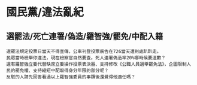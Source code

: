 # 國民黨/違法亂紀

## 選罷法/死亡連署/偽造/羅智強/罷免/中配入籍

```
選罷法規定投票日當天不得宣傳，公車刊登投票廣告在726當天還到處趴趴走。
民眾當時檢舉你違法，現在檢察官自然要查。死人連署偽造率20%哪時候要道歉？
還有羅智強立委代替缺席立委操作投票表決器、支持修改《公職人員選舉罷免法》，企圖限制人民的罷免權、支持縮短中配取得身分年限的部分呢？
反駁的人請先回答看過以上羅智強委員的事蹟後還覺得他適任嗎？
```